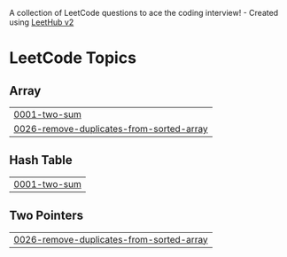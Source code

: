A collection of LeetCode questions to ace the coding interview! - Created using [LeetHub v2](https://github.com/arunbhardwaj/LeetHub-2.0)
<!---LeetCode Topics Start-->
# LeetCode Topics
## Array
|  |
| ------- |
| [0001-two-sum](https://github.com/Mwesigye-Nicholas/LeetCode/tree/master/0001-two-sum) |
| [0026-remove-duplicates-from-sorted-array](https://github.com/Mwesigye-Nicholas/LeetCode/tree/master/0026-remove-duplicates-from-sorted-array) |
## Hash Table
|  |
| ------- |
| [0001-two-sum](https://github.com/Mwesigye-Nicholas/LeetCode/tree/master/0001-two-sum) |
## Two Pointers
|  |
| ------- |
| [0026-remove-duplicates-from-sorted-array](https://github.com/Mwesigye-Nicholas/LeetCode/tree/master/0026-remove-duplicates-from-sorted-array) |
<!---LeetCode Topics End-->